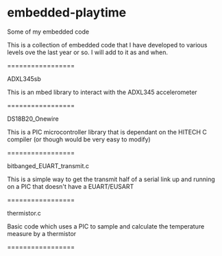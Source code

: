 embedded-playtime
=================

Some of my embedded code

This is a collection of embedded code that I have developed to various levels ove the last year or so. I will add to it as and when.

=================

ADXL345sb

This is an mbed library to interact with the ADXL345 accelerometer

=================

DS18B20_Onewire

This is a PIC microcontroller library that is dependant on the HITECH C compiler (or though would be very easy to modify)

=================

bitbanged_EUART_transmit.c

This is a simple way to get the transmit half of a serial link up and running on a PIC that doesn't have a EUART/EUSART

=================

thermistor.c

Basic code which uses a PIC to sample and calculate the temperature measure by a thermistor

=================